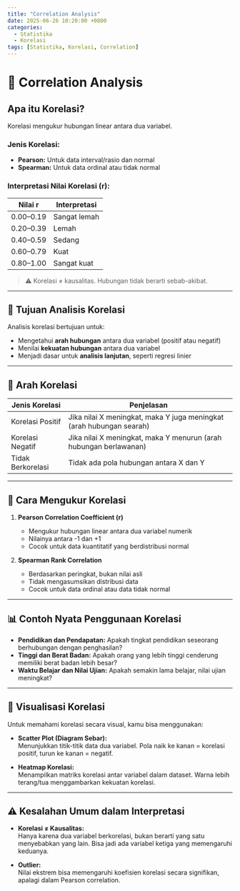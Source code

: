 ```yaml
---
title: "Correlation Analysis"
date: 2025-06-26 10:20:00 +0800
categories: 
  - Statistika
  - Korelasi
tags: [Statistika, Korelasi, Correlation]
---
```


# 🔗 Correlation Analysis

## Apa itu Korelasi?
Korelasi mengukur hubungan linear antara dua variabel.

### Jenis Korelasi:
- **Pearson:** Untuk data interval/rasio dan normal
- **Spearman:** Untuk data ordinal atau tidak normal

### Interpretasi Nilai Korelasi (r):
| Nilai r     | Interpretasi            |
|-------------|-------------------------|
| 0.00–0.19   | Sangat lemah            |
| 0.20–0.39   | Lemah                   |
| 0.40–0.59   | Sedang                  |
| 0.60–0.79   | Kuat                    |
| 0.80–1.00   | Sangat kuat             |

> ⚠️ Korelasi ≠ kausalitas. Hubungan tidak berarti sebab-akibat.

---

## 🧠 Tujuan Analisis Korelasi
Analisis korelasi bertujuan untuk:
- Mengetahui **arah hubungan** antara dua variabel (positif atau negatif)
- Menilai **kekuatan hubungan** antara dua variabel
- Menjadi dasar untuk **analisis lanjutan**, seperti regresi linier

---

## 🔀 Arah Korelasi

| Jenis Korelasi     | Penjelasan                                                                 |
|--------------------|----------------------------------------------------------------------------|
| Korelasi Positif   | Jika nilai X meningkat, maka Y juga meningkat (arah hubungan searah)      |
| Korelasi Negatif   | Jika nilai X meningkat, maka Y menurun (arah hubungan berlawanan)         |
| Tidak Berkorelasi  | Tidak ada pola hubungan antara X dan Y                                    |

---

## 🧪 Cara Mengukur Korelasi

1. **Pearson Correlation Coefficient (r)**
   - Mengukur hubungan linear antara dua variabel numerik
   - Nilainya antara -1 dan +1
   - Cocok untuk data kuantitatif yang berdistribusi normal

2. **Spearman Rank Correlation**
   - Berdasarkan peringkat, bukan nilai asli
   - Tidak mengasumsikan distribusi data
   - Cocok untuk data ordinal atau data tidak normal

---

## 📊 Contoh Nyata Penggunaan Korelasi

- **Pendidikan dan Pendapatan:** Apakah tingkat pendidikan seseorang berhubungan dengan penghasilan?
- **Tinggi dan Berat Badan:** Apakah orang yang lebih tinggi cenderung memiliki berat badan lebih besar?
- **Waktu Belajar dan Nilai Ujian:** Apakah semakin lama belajar, nilai ujian meningkat?

---

## 🧭 Visualisasi Korelasi

Untuk memahami korelasi secara visual, kamu bisa menggunakan:

- **Scatter Plot (Diagram Sebar):**  
  Menunjukkan titik-titik data dua variabel. Pola naik ke kanan = korelasi positif, turun ke kanan = negatif.

- **Heatmap Korelasi:**  
  Menampilkan matriks korelasi antar variabel dalam dataset. Warna lebih terang/tua menggambarkan kekuatan korelasi.

---

## ⚠️ Kesalahan Umum dalam Interpretasi

- **Korelasi ≠ Kausalitas:**  
  Hanya karena dua variabel berkorelasi, bukan berarti yang satu menyebabkan yang lain. Bisa jadi ada variabel ketiga yang memengaruhi keduanya.

- **Outlier:**  
  Nilai ekstrem bisa memengaruhi koefisien korelasi secara signifikan, apalagi dalam Pearson correlation.
